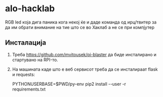alo-hacklab
===========

RGB led која дига паника кога некој ќе и даде команда од ирц/твитер за да им обрати внимание на тие што се во Хаклаб а не се при компјутер


Инсталација
-----------

1. Треба https://github.com/mvitousek/pi-blaster да биде инсталирано и стартувано на RPI-то.
2. На машината каде што е веб сервисот треба да се инсталираат flask и requests:

   PYTHONUSERBASE=$PWD/py-env pip2 install --user -r requirements.txt
